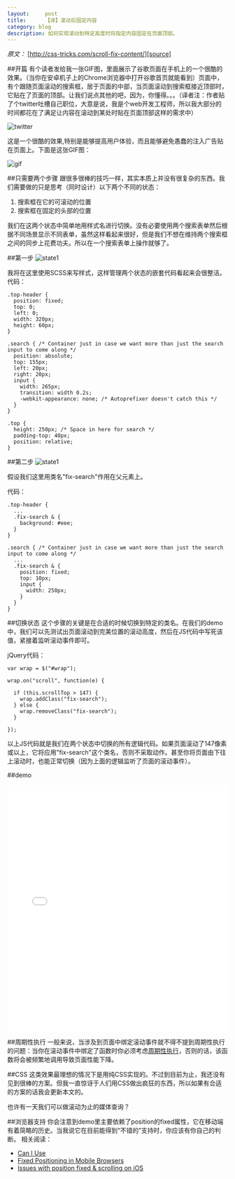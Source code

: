 ```yaml
---
layout:     post
title:      【译】滚动后固定内容
category: blog
description: 如何实现滚动到特定高度时将指定内容固定在页面顶部。
---
```




*原文：* [http://css-tricks.com/scroll-fix-content/][source]

##开篇
有个读者发给我一张GIF图，里面展示了谷歌页面在手机上的一个很酷的效果。（当你在安卓机子上的Chrome浏览器中打开谷歌首页就能看到）页面中，有个跟随页面滚动的搜索框，居于页面的中部，当页面滚动到搜索框接近顶部时，它贴在了页面的顶部。让我们说点其他的吧，因为，你懂得。。。（译者注：作者贴了个twitter吐槽自己职位，大意是说，我是个web开发工程师，所以我大部分的时间都花在了满足让内容在滚动到某处时贴在页面顶部这样的需求中）

![twitter](/images/scrollFix/twitter.jpg)

这是一个很酷的效果,特别是能够提高用户体验，而且能够避免愚蠢的注入广告贴在页面上。下面是这张GIF图：

![gif](/images/scrollFix/google-version-of-scroll-fixed.gif)

##只需要两个步骤
跟很多很棒的技巧一样，其实本质上并没有很复杂的东西。我们需要做的只是思考（同时设计）以下两个不同的状态：

1. 搜索框在它的可滚动的位置
2. 搜索框在固定的头部的位置


我们在这两个状态中简单地用样式名进行切换。没有必要使用两个搜索表单然后根据不同场景显示不同表单，虽然这样看起来很好，但是我们不想在维持两个搜索框之间的同步上花费功夫。所以在一个搜索表单上操作就够了。

##第一步
![state1](/images/scrollFix/state-1.png)

我将在这里使用SCSS来写样式，这样管理两个状态的嵌套代码看起来会很整洁。
代码：

	.top-header {
	  position: fixed;
	  top: 0;
	  left: 0;
	  width: 320px;
	  height: 60px;
	}
	
	.search { /* Container just in case we want more than just the search input to come along */
	  position: absolute;
	  top: 155px;
	  left: 20px;
	  right: 20px;
	  input {
	    width: 265px;
	    transition: width 0.2s;
	    -webkit-appearance: none; /* Autoprefixer doesn't catch this */
	  }
	}
	
	.top {
	  height: 250px; /* Space in here for search */
	  padding-top: 40px;
	  position: relative;
	}


##第二步
![state1](/images/scrollFix/state-2.png)

假设我们这里用类名"fix-search"作用在父元素上。

代码：

	.top-header {
	  ...
	  .fix-search & {
	    background: #eee;
	  }
	}
	
	.search { /* Container just in case we want more than just the search input to come along */
	  ...
	  .fix-search & {
	    position: fixed;
	    top: 10px;
	    input {
	      width: 250px;
	    }
	  }
	}


##切换状态
这个步骤的关键是在合适的时候切换到特定的类名。在我们的demo中，我们可以先测试出页面滚动到完美位置的滚动高度，然后在JS代码中写死该值，紧接着监听滚动事件即可。

jQuery代码：

	var wrap = $("#wrap");

	wrap.on("scroll", function(e) {
	    
	  if (this.scrollTop > 147) {
	    wrap.addClass("fix-search");
	  } else {
	    wrap.removeClass("fix-search");
	  }
	  
	});

以上JS代码就是我们在两个状态中切换的所有逻辑代码。如果页面滚动了147像素或以上，它将应用"fix-search"这个类名，否则不采取动作。甚至你将页面由下往上滚动时，也能正常切换（因为上面的逻辑监听了页面的滚动事件）。


##demo
<div class="codepen-resizeable ui-resizable"><iframe id="cp_embed_AdaKr" src="//codepen.io/chriscoyier/embed/AdaKr?height=563&amp;theme-id=1&amp;slug-hash=AdaKr&amp;default-tab=result&amp;user=chriscoyier" scrolling="no" frameborder="0" height="563" allowtransparency="true" allowfullscreen="true" class="cp_embed_iframe" style="width: 100%; overflow: hidden;"></iframe><div class="cover"></div><div class="ui-resizable-handle ui-resizable-e" style="z-index: 90;"></div><div class="ui-resizable-handle ui-resizable-s" style="z-index: 90;"></div><div class="ui-resizable-handle ui-resizable-se ui-icon ui-icon-gripsmall-diagonal-se" style="z-index: 90;"></div></div>



##周期性执行
一般来说，当涉及到页面中绑定滚动事件就不得不提到周期性执行的问题：当你在滚动事件中绑定了函数时你必须考虑[周期性执行](http://davidwalsh.name/javascript-debounce-function)，否则的话，该函数将会被频繁地调用导致页面性能下降。

##CSS
这类效果最理想的情况下是用纯CSS实现的。不过到目前为止，我还没有见到很棒的方案。但我一直惊讶于人们用CSS做出疯狂的东西，所以如果有合适的方案的话我会更新本文的。

也许有一天我们可以做滚动为止的媒体查询？


##浏览器支持
你会注意到demo里主要依赖了position的fixed属性，它在移动端有着简略的历史。当我说它在目前能得到“不错的”支持时，你应该有你自己的判断。
相关阅读：

* [Can I Use](http://caniuse.com/#feat=css-fixed)
* [Fixed Positioning in Mobile Browsers](http://bradfrostweb.com/blog/mobile/fixed-position/)
* [Issues with position fixed & scrolling on iOS](http://remysharp.com/2012/05/24/issues-with-position-fixed-scrolling-on-ios)


[source]: http://css-tricks.com/scroll-fix-content/